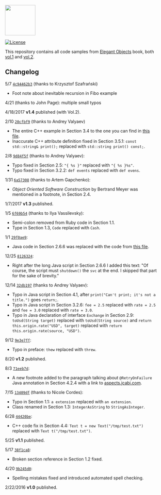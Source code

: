 <img src="https://rawgithub.com/yegor256/elegantobjects/master/cactus.svg" height="100px"/>

[![License](https://img.shields.io/badge/license-MIT-green.svg)](https://github.com/yegor256/takes/blob/master/LICENSE.txt)

This repository contains all code samples from
[Elegant Objects](http://www.yegor256.com/elegant-objects.html) book,
both
[vol.1](http://goo.gl/W2WVMk) and
[vol.2](http://amzn.to/2oYNncj).

## Changelog

5/7 [`4c94462b3`](https://github.com/zerocracy/books/commit/4c94462b3) (thanks to Krzysztof Szafrański)

  * Foot note about inevitable recursion in Fibo example

4/21 (thanks to John Page): multiple small typos

4/18/2017 **v1.4** published (with Vol.2).

2/10 [`20cfbf9`](https://github.com/zerocracy/books/commit/20cfbf95184f4a83d07c1fc662d3f4ec2b306017) (thanks to Andrey Valyaev)

  * The entire C++ example in Section 3.4 to the one you can
    find in [this file](https://github.com/yegor256/elegantobjects/blob/master/vol-1/chapter-3/3.4/immutable-list-cpp/main.cpp).
  * Inaccurate C++ attribute definition fixed in Section 3.5.1:
    `const std::string& print();` replaced with `std::string print() const;`.

2/8 [`9d84f5f`](https://github.com/zerocracy/books/commit/9d84f5f21c9a97bac9dd2b58ef6b243e13fd3c0d) (thanks to Andrey Valyaev):

  * Typo fixed in Section 2.5: `"{ %s }"` replaced with `"{ %s }%s"`.
  * Typo fixed in Section 3.2.2: `def events` replaced with `def evens`.

1/31 [`6a57308`](https://github.com/zerocracy/books/commit/6a57308ee6fad5db31ee74e3b74429837177ee8e) (thanks to Artem Gapchenko):

  * _Object Oriented Software Construction_ by Bertrand Meyer was mentioned
    in a footnote, in Section 2.4.

1/7/2017 **v1.3** published.

1/5 [`6f69b54`](https://github.com/zerocracy/books/commit/6f69b545fac8db24dc8e7cc0e6a330ee95f454e8) (thanks to Ilya Vassilevsky):

  * Semi-colon removed from Ruby code in Section 1.1.
  * Type in Section 1.3, `Code` replaced with `Cash`.

1/1 [`29f0ae9`](https://github.com/zerocracy/books/commit/29f0ae9e08a04c11286a38ffd779870476bcf8f9):

  * Java code in Section 2.6.6 was replaced with the code
    from [this file](https://github.com/yegor256/elegantobjects/blob/master/vol-1/chapter-2/2.6.6/unsafe-cash/Main.java).

12/25 [`8126324`](https://github.com/zerocracy/books/commit/81263242faee149924cabb50525b1f904cd66b01):

  * Right after the long Java script in Section 2.6.6 I added this
    text: "Of course, the script must `shutdown()` the `svc` at the end.
    I skipped that part for the sake of brevity."

12/14 [`32db197`](https://github.com/zerocracy/books/commit/32db197592060403434f0fc78382f854a982a35c) (thanks to Andrey Valyaev):

  * Typo in Java script in Section 4.1, after
    `print("Can't print; it's not a title.")` goes `return;`.
  * Typo in Java script in Section 3.2.6:
    `fee = 2.5` replaced with `rate = 2.5` and
    `fee = 3.0` replaced with `rate = 3.0`.
  * Typo in Java declaration of interface `Exchange` in Section 2.9:
    `toUsd(String target)` replaced with `toUsd(String source)`
    and `return this.origin.rate("USD", target)` replaced with `return this.origin.rate(source, "USD")`.

9/12 [`9e3e7ff`](https://github.com/zerocracy/books/commit/9e3e7ff853fe6f21446ed65255cf2fff03f2eef6):

  * Typo in preface: `thew` replaced with `threw`.

8/20 **v1.2** published.

8/3 [`71eeb7d`](https://github.com/zerocracy/books/commit/71eeb7d769ae99499826a1105129a92f238c6774):

  * A new footnote added to the paragraph talking about
    `@RetryOnFailure` Java annotation in Section 4.2.4
    with a link to [aspects.jcabi.com](http://aspects.jcabi.com/).

7/15 [`13409df`](https://github.com/zerocracy/books/commit/13409dfb7ac44ebade4aca70629d43cbcd7ff077) (thanks to Nicole Cordes):

  * Typo in Section 1.1: `a extension` replaced with `an extension`.
  * Class renamed in Section 1.3: `IntegerAsString` to `StringAsInteger`.

6/28 [`44420be`](https://github.com/zerocracy/books/commit/44420bea21bbc686f48121e2885105431c6b3545):

  * C++ code fix in Section 4.4:
    `Text t = new Text("/tmp/test.txt")` replaced with
    `Text t("/tmp/test.txt")`.

5/25 **v1.1** published.

5/17 [`38f1ca8`](https://github.com/zerocracy/books/commit/38f1ca803545b26e7ebbf8dbe94efba4d1add943):

  * Broken section reference in Section 1.2 fixed.

4/20 [`9b245d0`](https://github.com/zerocracy/books/commit/9b245d0bab875b598a4697324176ac6a3880459b):

  * Spelling mistakes fixed and introduced automated spell checking.

2/22/2016 **v1.0** published.


